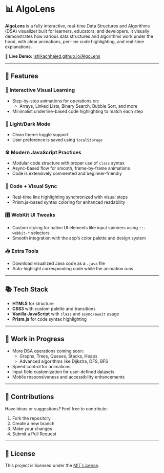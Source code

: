 # 📊 AlgoLens

**AlgoLens** is a fully interactive, real-time Data Structures and Algorithms (DSA) visualizer built for learners, educators, and developers. It visually demonstrates how various data structures and algorithms work under the hood, with clear animations, per-line code highlighting, and real-time explanations.

🔗 **Live Demo:** [ishikachhajed.github.io/AlgoLens](ishikachhajed.github.io/AlgoLens)

---

## 🌟 Features

### 🧠 Interactive Visual Learning
- Step-by-step animations for operations on:
  - Arrays, Linked Lists, Binary Search, Bubble Sort, and more
- Minimalist underline-based code highlighting to match each step

### 🎨 Light/Dark Mode
- Clean theme toggle support
- User preference is saved using `localStorage`

### ⚙️ Modern JavaScript Practices
- Modular code structure with proper use of `class` syntax
- Async-based flow for smooth, frame-by-frame animations
- Code is extensively commented and beginner-friendly

### 📄 Code + Visual Sync
- Real-time line highlighting synchronized with visual steps
- Prism.js-based syntax coloring for enhanced readability

### 🎛️ WebKit UI Tweaks
- Custom styling for native UI elements like input spinners using `::-webkit-*` selectors
- Smooth integration with the app's color palette and design system

### 📥 Extra Tools
- Download visualized Java code as a `.java` file
- Auto-highlight corresponding code while the animation runs

---

## 📚 Tech Stack

- **HTML5** for structure  
- **CSS3** with custom palette and transitions  
- **Vanilla JavaScript** with `class` and `async/await` usage  
- **Prism.js** for code syntax highlighting  

---

## 🚧 Work in Progress

- More DSA operations coming soon:
  - Graphs, Trees, Queues, Stacks, Heaps
  - Advanced algorithms like Dijkstra, DFS, BFS
- Speed control for animations
- Input field customization for user-defined datasets
- Mobile responsiveness and accessibility enhancements

---

## 🤝 Contributions

Have ideas or suggestions? Feel free to contribute:

1. Fork the repository
2. Create a new branch
3. Make your changes
4. Submit a Pull Request

---

## 📄 License

This project is licensed under the [MIT License](LICENSE).
